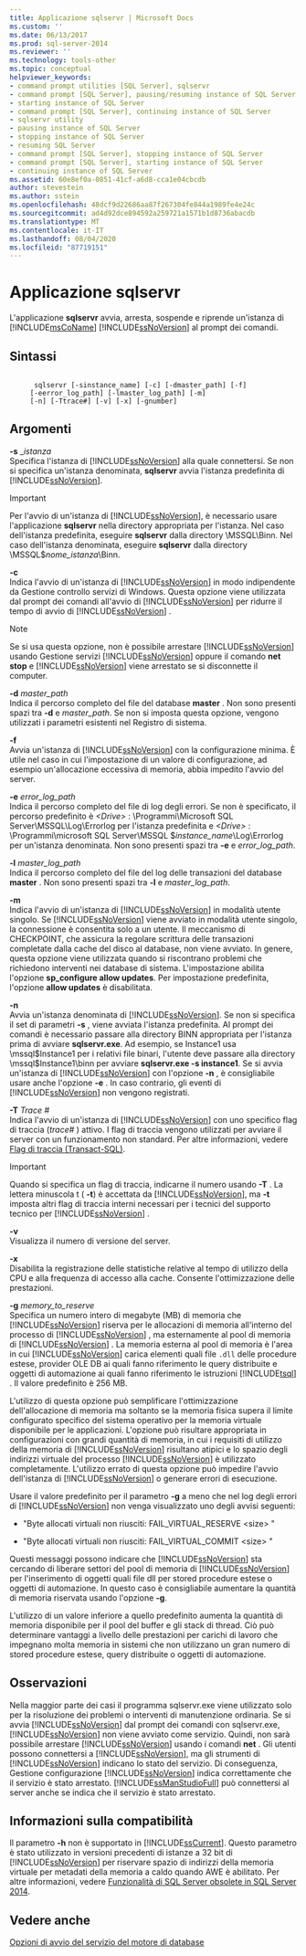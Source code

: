 ```yaml
---
title: Applicazione sqlservr | Microsoft Docs
ms.custom: ''
ms.date: 06/13/2017
ms.prod: sql-server-2014
ms.reviewer: ''
ms.technology: tools-other
ms.topic: conceptual
helpviewer_keywords:
- command prompt utilities [SQL Server], sqlservr
- command prompt [SQL Server], pausing/resuming instance of SQL Server
- starting instance of SQL Server
- command prompt [SQL Server], continuing instance of SQL Server
- sqlservr utility
- pausing instance of SQL Server
- stopping instance of SQL Server
- resuming SQL Server
- command prompt [SQL Server], stopping instance of SQL Server
- command prompt [SQL Server], starting instance of SQL Server
- continuing instance of SQL Server
ms.assetid: 60e8ef0a-0851-41cf-a6d8-cca1e04cbcdb
author: stevestein
ms.author: sstein
ms.openlocfilehash: 48dcf9d22686aa87f267304fe844a1989fe4e24c
ms.sourcegitcommit: ad4d92dce894592a259721a1571b1d8736abacdb
ms.translationtype: MT
ms.contentlocale: it-IT
ms.lasthandoff: 08/04/2020
ms.locfileid: "87719151"
---
```

# <a name="sqlservr-application"></a>Applicazione sqlservr
  L'applicazione **sqlservr** avvia, arresta, sospende e riprende un'istanza di [!INCLUDE[msCoName](../includes/msconame-md.md)] [!INCLUDE[ssNoVersion](../includes/ssnoversion-md.md)] al prompt dei comandi.  
  
## <a name="syntax"></a>Sintassi  
  
```  
  
      sqlservr [-sinstance_name] [-c] [-dmaster_path] [-f]   
     [-eerror_log_path] [-lmaster_log_path] [-m]  
     [-n] [-Ttrace#] [-v] [-x] [-gnumber]  
```  
  
## <a name="arguments"></a>Argomenti  
 **-s** __istanza_  
 Specifica l'istanza di [!INCLUDE[ssNoVersion](../includes/ssnoversion-md.md)] alla quale connettersi. Se non si specifica un'istanza denominata, **sqlservr** avvia l'istanza predefinita di [!INCLUDE[ssNoVersion](../includes/ssnoversion-md.md)].  
  
> [!IMPORTANT]  
>  Per l'avvio di un'istanza di [!INCLUDE[ssNoVersion](../includes/ssnoversion-md.md)], è necessario usare l'applicazione **sqlservr** nella directory appropriata per l'istanza. Nel caso dell'istanza predefinita, eseguire **sqlservr** dalla directory \MSSQL\Binn. Nel caso dell'istanza denominata, eseguire **sqlservr** dalla directory \MSSQL$*nome_istanza*\Binn.  
  
 **-c**  
 Indica l'avvio di un'istanza di [!INCLUDE[ssNoVersion](../includes/ssnoversion-md.md)] in modo indipendente da Gestione controllo servizi di Windows. Questa opzione viene utilizzata dal prompt dei comandi all'avvio di [!INCLUDE[ssNoVersion](../includes/ssnoversion-md.md)] per ridurre il tempo di avvio di [!INCLUDE[ssNoVersion](../includes/ssnoversion-md.md)] .  
  
> [!NOTE]  
>  Se si usa questa opzione, non è possibile arrestare [!INCLUDE[ssNoVersion](../includes/ssnoversion-md.md)] usando Gestione servizi [!INCLUDE[ssNoVersion](../includes/ssnoversion-md.md)] oppure il comando **net stop** e [!INCLUDE[ssNoVersion](../includes/ssnoversion-md.md)] viene arrestato se si disconnette il computer.  
  
 **-d** _master_path_  
 Indica il percorso completo del file del database **master** . Non sono presenti spazi tra **-d** e *master_path*. Se non si imposta questa opzione, vengono utilizzati i parametri esistenti nel Registro di sistema.  
  
 **-f**  
 Avvia un'istanza di [!INCLUDE[ssNoVersion](../includes/ssnoversion-md.md)] con la configurazione minima. È utile nel caso in cui l'impostazione di un valore di configurazione, ad esempio un'allocazione eccessiva di memoria, abbia impedito l'avvio del server.  
  
 **-e** _error_log_path_  
 Indica il percorso completo del file di log degli errori. Se non è specificato, il percorso predefinito è *\<Drive>* : \Programmi\Microsoft SQL Server\MSSQL\Log\Errorlog per l'istanza predefinita e *\<Drive>* : \Programmi\microsoft SQL Server\MSSQL $*instance_name*\Log\Errorlog per un'istanza denominata. Non sono presenti spazi tra **-e** e *error_log_path*.  
  
 **-l** _master_log_path_  
 Indica il percorso completo del file del log delle transazioni del database **master** . Non sono presenti spazi tra **-l** e *master_log_path*.  
  
 **-m**  
 Indica l'avvio di un'istanza di [!INCLUDE[ssNoVersion](../includes/ssnoversion-md.md)] in modalità utente singolo. Se [!INCLUDE[ssNoVersion](../includes/ssnoversion-md.md)] viene avviato in modalità utente singolo, la connessione è consentita solo a un utente. Il meccanismo di CHECKPOINT, che assicura la regolare scrittura delle transazioni completate dalla cache del disco al database, non viene avviato. In genere, questa opzione viene utilizzata quando si riscontrano problemi che richiedono interventi nei database di sistema. L'impostazione abilita l'opzione **sp_configure allow updates**. Per impostazione predefinita, l'opzione **allow updates** è disabilitata.  
  
 **-n**  
 Avvia un'istanza denominata di [!INCLUDE[ssNoVersion](../includes/ssnoversion-md.md)]. Se non si specifica il set di parametri **-s** , viene avviata l'istanza predefinita. Al prompt dei comandi è necessario passare alla directory BINN appropriata per l'istanza prima di avviare **sqlservr.exe**. Ad esempio, se Instance1 usa \mssql$Instance1 per i relativi file binari, l'utente deve passare alla directory \mssql$Instance1\binn per avviare **sqlservr.exe -s instance1**. Se si avvia un'istanza di [!INCLUDE[ssNoVersion](../includes/ssnoversion-md.md)] con l'opzione **-n** , è consigliabile usare anche l'opzione **-e** . In caso contrario, gli eventi di [!INCLUDE[ssNoVersion](../includes/ssnoversion-md.md)] non vengono registrati.  
  
 **-T** _Trace #_  
 Indica l'avvio di un'istanza di [!INCLUDE[ssNoVersion](../includes/ssnoversion-md.md)] con uno specifico flag di traccia (*trace#* ) attivo. I flag di traccia vengono utilizzati per avviare il server con un funzionamento non standard. Per altre informazioni, vedere [Flag di traccia &#40;Transact-SQL&#41;](/sql/t-sql/database-console-commands/dbcc-traceon-trace-flags-transact-sql).  
  
> [!IMPORTANT]  
>  Quando si specifica un flag di traccia, indicarne il numero usando **-T** . La lettera minuscola t ( **-t**) è accettata da [!INCLUDE[ssNoVersion](../includes/ssnoversion-md.md)], ma **-t** imposta altri flag di traccia interni necessari per i tecnici del supporto tecnico per [!INCLUDE[ssNoVersion](../includes/ssnoversion-md.md)] .  
  
 **-v**  
 Visualizza il numero di versione del server.  
  
 **-x**  
 Disabilita la registrazione delle statistiche relative al tempo di utilizzo della CPU e alla frequenza di accesso alla cache. Consente l'ottimizzazione delle prestazioni.  
  
 **-g** _memory_to_reserve_  
 Specifica un numero intero di megabyte (MB) di memoria che [!INCLUDE[ssNoVersion](../includes/ssnoversion-md.md)] riserva per le allocazioni di memoria all'interno del processo di [!INCLUDE[ssNoVersion](../includes/ssnoversion-md.md)] , ma esternamente al pool di memoria di [!INCLUDE[ssNoVersion](../includes/ssnoversion-md.md)] . La memoria esterna al pool di memoria è l'area in cui [!INCLUDE[ssNoVersion](../includes/ssnoversion-md.md)] carica elementi quali file `.dll` delle procedure estese, provider OLE DB ai quali fanno riferimento le query distribuite e oggetti di automazione ai quali fanno riferimento le istruzioni [!INCLUDE[tsql](../includes/tsql-md.md)] . Il valore predefinito è 256 MB.  
  
 L'utilizzo di questa opzione può semplificare l'ottimizzazione dell'allocazione di memoria ma soltanto se la memoria fisica supera il limite configurato specifico del sistema operativo per la memoria virtuale disponibile per le applicazioni. L'opzione può risultare appropriata in configurazioni con grandi quantità di memoria, in cui i requisiti di utilizzo della memoria di [!INCLUDE[ssNoVersion](../includes/ssnoversion-md.md)] risultano atipici e lo spazio degli indirizzi virtuale del processo [!INCLUDE[ssNoVersion](../includes/ssnoversion-md.md)] è utilizzato completamente. L'utilizzo errato di questa opzione può impedire l'avvio dell'istanza di [!INCLUDE[ssNoVersion](../includes/ssnoversion-md.md)] o generare errori di esecuzione.  
  
 Usare il valore predefinito per il parametro **-g** a meno che nel log degli errori di [!INCLUDE[ssNoVersion](../includes/ssnoversion-md.md)] non venga visualizzato uno degli avvisi seguenti:  
  
-   "Byte allocati virtuali non riusciti: FAIL_VIRTUAL_RESERVE \<size> "  
  
-   "Byte allocati virtuali non riusciti: FAIL_VIRTUAL_COMMIT \<size> "  
  
 Questi messaggi possono indicare che [!INCLUDE[ssNoVersion](../includes/ssnoversion-md.md)] sta cercando di liberare settori del pool di memoria di [!INCLUDE[ssNoVersion](../includes/ssnoversion-md.md)] per l'inserimento di oggetti quali file dll per stored procedure estese o oggetti di automazione. In questo caso è consigliabile aumentare la quantità di memoria riservata usando l'opzione **-g**.  
  
 L'utilizzo di un valore inferiore a quello predefinito aumenta la quantità di memoria disponibile per il pool del buffer e gli stack di thread. Ciò può determinare vantaggi a livello delle prestazioni per carichi di lavoro che impegnano molta memoria in sistemi che non utilizzano un gran numero di stored procedure estese, query distribuite o oggetti di automazione.  
  
## <a name="remarks"></a>Osservazioni  
 Nella maggior parte dei casi il programma sqlservr.exe viene utilizzato solo per la risoluzione dei problemi o interventi di manutenzione ordinaria. Se si avvia [!INCLUDE[ssNoVersion](../includes/ssnoversion-md.md)] dal prompt dei comandi con sqlservr.exe, [!INCLUDE[ssNoVersion](../includes/ssnoversion-md.md)] non viene avviato come servizio. Quindi, non sarà possibile arrestare [!INCLUDE[ssNoVersion](../includes/ssnoversion-md.md)] usando i comandi **net** . Gli utenti possono connettersi a [!INCLUDE[ssNoVersion](../includes/ssnoversion-md.md)], ma gli strumenti di [!INCLUDE[ssNoVersion](../includes/ssnoversion-md.md)] indicano lo stato del servizio. Di conseguenza, Gestione configurazione [!INCLUDE[ssNoVersion](../includes/ssnoversion-md.md)] indica correttamente che il servizio è stato arrestato. [!INCLUDE[ssManStudioFull](../includes/ssmanstudiofull-md.md)] può connettersi al server anche se indica che il servizio è stato arrestato.  
  
## <a name="compatibility-support"></a>Informazioni sulla compatibilità  
 Il parametro **-h**  non è supportato in [!INCLUDE[ssCurrent](../includes/sscurrent-md.md)]. Questo parametro è stato utilizzato in versioni precedenti di istanze a 32 bit di [!INCLUDE[ssNoVersion](../includes/ssnoversion-md.md)] per riservare spazio di indirizzi della memoria virtuale per metadati della memoria a caldo quando AWE è abilitato. Per altre informazioni, vedere [Funzionalità di SQL Server obsolete in SQL Server 2014](../../2014/getting-started/discontinued-sql-server-features-in-sql-server-2014.md).  
  
## <a name="see-also"></a>Vedere anche  
 [Opzioni di avvio del servizio del motore di database](../database-engine/configure-windows/database-engine-service-startup-options.md)  
  
  
